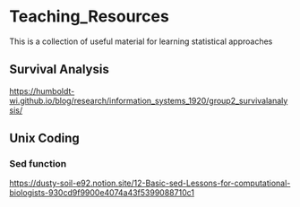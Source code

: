 # Teaching_Resources
This is a collection of useful material for learning statistical approaches

## Survival Analysis
https://humboldt-wi.github.io/blog/research/information_systems_1920/group2_survivalanalysis/


## Unix Coding
### Sed function
https://dusty-soil-e92.notion.site/12-Basic-sed-Lessons-for-computational-biologists-930cd9f9900e4074a43f5399088710c1
